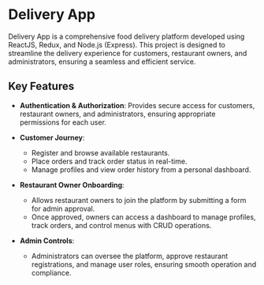 # Delivery App

Delivery App is a comprehensive food delivery platform developed using ReactJS, Redux, and Node.js (Express). This project is designed to streamline the delivery experience for customers, restaurant owners, and administrators, ensuring a seamless and efficient service.

## Key Features

- **Authentication & Authorization**: Provides secure access for customers, restaurant owners, and administrators, ensuring appropriate permissions for each user.

- **Customer Journey**:
  - Register and browse available restaurants.
  - Place orders and track order status in real-time.
  - Manage profiles and view order history from a personal dashboard.

- **Restaurant Owner Onboarding**:
  - Allows restaurant owners to join the platform by submitting a form for admin approval.
  - Once approved, owners can access a dashboard to manage profiles, track orders, and control menus with CRUD operations.

- **Admin Controls**:
  - Administrators can oversee the platform, approve restaurant registrations, and manage user roles, ensuring smooth operation and compliance.
